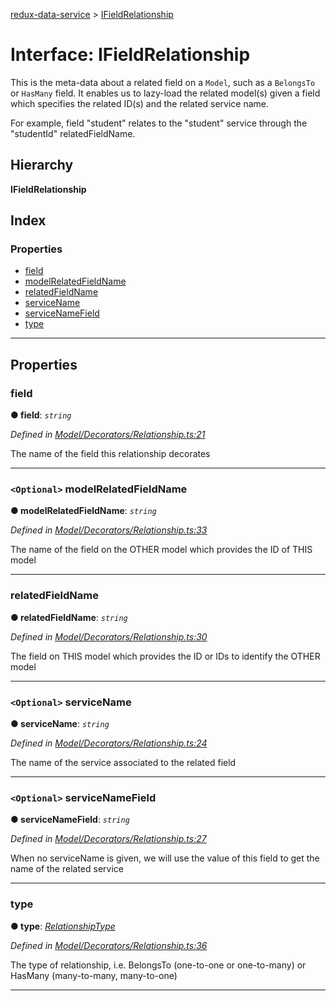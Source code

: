[redux-data-service](../README.md) > [IFieldRelationship](../interfaces/ifieldrelationship.md)

# Interface: IFieldRelationship

This is the meta-data about a related field on a `Model`, such as a `BelongsTo` or `HasMany` field. It enables us to lazy-load the related model(s) given a field which specifies the related ID(s) and the related service name.

For example, field "student" relates to the "student" service through the "studentId" relatedFieldName.

## Hierarchy

**IFieldRelationship**

## Index

### Properties

* [field](ifieldrelationship.md#field)
* [modelRelatedFieldName](ifieldrelationship.md#modelrelatedfieldname)
* [relatedFieldName](ifieldrelationship.md#relatedfieldname)
* [serviceName](ifieldrelationship.md#servicename)
* [serviceNameField](ifieldrelationship.md#servicenamefield)
* [type](ifieldrelationship.md#type)

---

## Properties

<a id="field"></a>

###  field

**● field**: *`string`*

*Defined in [Model/Decorators/Relationship.ts:21](https://github.com/Rediker-Software/redux-data-service/blob/cb1aa86/src/Model/Decorators/Relationship.ts#L21)*

The name of the field this relationship decorates

___
<a id="modelrelatedfieldname"></a>

### `<Optional>` modelRelatedFieldName

**● modelRelatedFieldName**: *`string`*

*Defined in [Model/Decorators/Relationship.ts:33](https://github.com/Rediker-Software/redux-data-service/blob/cb1aa86/src/Model/Decorators/Relationship.ts#L33)*

The name of the field on the OTHER model which provides the ID of THIS model

___
<a id="relatedfieldname"></a>

###  relatedFieldName

**● relatedFieldName**: *`string`*

*Defined in [Model/Decorators/Relationship.ts:30](https://github.com/Rediker-Software/redux-data-service/blob/cb1aa86/src/Model/Decorators/Relationship.ts#L30)*

The field on THIS model which provides the ID or IDs to identify the OTHER model

___
<a id="servicename"></a>

### `<Optional>` serviceName

**● serviceName**: *`string`*

*Defined in [Model/Decorators/Relationship.ts:24](https://github.com/Rediker-Software/redux-data-service/blob/cb1aa86/src/Model/Decorators/Relationship.ts#L24)*

The name of the service associated to the related field

___
<a id="servicenamefield"></a>

### `<Optional>` serviceNameField

**● serviceNameField**: *`string`*

*Defined in [Model/Decorators/Relationship.ts:27](https://github.com/Rediker-Software/redux-data-service/blob/cb1aa86/src/Model/Decorators/Relationship.ts#L27)*

When no serviceName is given, we will use the value of this field to get the name of the related service

___
<a id="type"></a>

###  type

**● type**: *[RelationshipType](../enums/relationshiptype.md)*

*Defined in [Model/Decorators/Relationship.ts:36](https://github.com/Rediker-Software/redux-data-service/blob/cb1aa86/src/Model/Decorators/Relationship.ts#L36)*

The type of relationship, i.e. BelongsTo (one-to-one or one-to-many) or HasMany (many-to-many, many-to-one)

___

